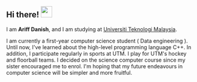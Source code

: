 

## Hi there! <img src="https://raw.githubusercontent.com/drshahizan/drshahizan/master/img/wave.gif" width="30">

I am  __Ariff Danish__, and I am studying at [Universiti Teknologi Malaysia](https://www.utm.my).

I am currently a first-year computer science student ( Data engineering ). Until now, I've learned about the high-level programming language C++. In addition, I participate regularly in sports at UTM. I play for UTM's hockey and floorball teams. I decided on the science computer course since my sister encouraged me to enrol. I'm hoping that my future endeavours in computer science will be simpler and more fruitful.

